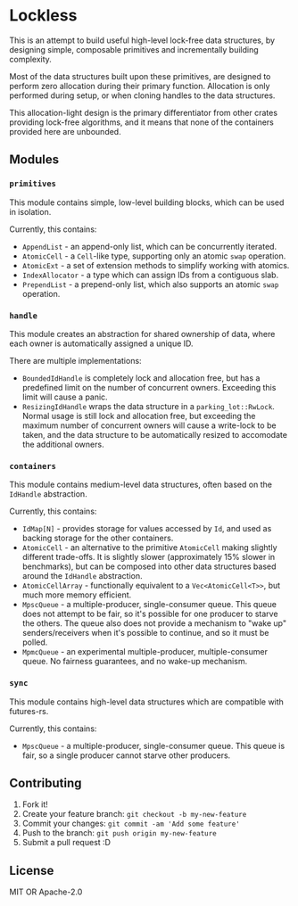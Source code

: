 # Lockless

This is an attempt to build useful high-level lock-free data structures,
by designing simple, composable primitives and incrementally building complexity.

Most of the data structures built upon these primitives, are designed
to perform zero allocation during their primary function. Allocation is only performed
during setup, or when cloning handles to the data structures.

This allocation-light design is the primary differentiator from other crates providing
lock-free algorithms, and it means that none of the containers provided here
are unbounded.


## Modules

### `primitives`

  This module contains simple, low-level building blocks, which can be used in isolation.

  Currently, this contains:
  - `AppendList` - an append-only list, which can be concurrently iterated.
  - `AtomicCell` - a `Cell`-like type, supporting only an atomic `swap` operation.
  - `AtomicExt` - a set of extension methods to simplify working with atomics.
  - `IndexAllocator` - a type which can assign IDs from a contiguous slab.
  - `PrependList` - a prepend-only list, which also supports an atomic `swap` operation.

### `handle`

  This module creates an abstraction for shared ownership of data, where each owner is
  automatically assigned a unique ID.

  There are multiple implementations:
  - `BoundedIdHandle` is completely lock and allocation free, but has a predefined
    limit on the number of concurrent owners. Exceeding this limit will cause a panic.
  - `ResizingIdHandle` wraps the data structure in a `parking_lot::RwLock`. Normal
    usage is still lock and allocation free, but exceeding the maximum number of
    concurrent owners will cause a write-lock to be taken, and the data structure
    to be automatically resized to accomodate the additional owners.

### `containers`

  This module contains medium-level data structures, often based on the `IdHandle`
  abstraction.

  Currently, this contains:
  - `IdMap[N]` - provides storage for values accessed by `Id`, and used as backing storage
    for the other containers.
  - `AtomicCell` - an alternative to the primitive `AtomicCell` making slightly different
    trade-offs. It is slightly slower (approximately 15% slower in benchmarks), but can be
    composed into other data structures based around the `IdHandle` abstraction.
  - `AtomicCellArray` - functionally equivalent to a `Vec<AtomicCell<T>>`, but much
    more memory efficient.
  - `MpscQueue` - a multiple-producer, single-consumer queue. This queue does not attempt
    to be fair, so it's possible for one producer to starve the others. The queue also
    does not provide a mechanism to "wake up" senders/receivers when it's possible to
    continue, and so it must be polled.
  - `MpmcQueue` - an experimental multiple-producer, multiple-consumer queue. No fairness
    guarantees, and no wake-up mechanism.

### `sync`

  This module contains high-level data structures which are compatible with futures-rs.

  Currently, this contains:
  - `MpscQueue` - a multiple-producer, single-consumer queue. This queue is fair,
    so a single producer cannot starve other producers.


## Contributing

1. Fork it!
2. Create your feature branch: `git checkout -b my-new-feature`
3. Commit your changes: `git commit -am 'Add some feature'`
4. Push to the branch: `git push origin my-new-feature`
5. Submit a pull request :D


## License

MIT OR Apache-2.0
